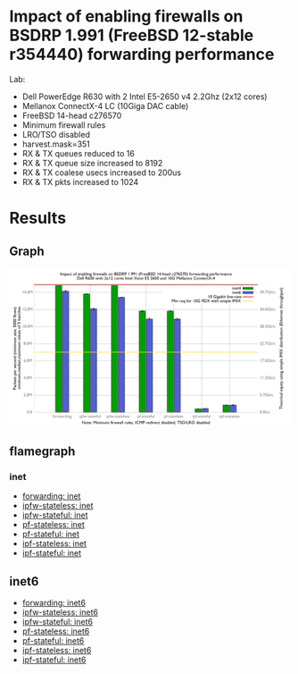 # Impact of enabling firewalls on BSDRP 1.991 (FreeBSD 12-stable r354440) forwarding performance
Lab:
  - Dell PowerEdge R630 with 2 Intel E5-2650 v4 2.2Ghz (2x12 cores)
  - Mellanox ConnectX-4 LC (10Giga DAC cable)
  - FreeBSD 14-head c276570
  - Minimum firewall rules
  - LRO/TSO disabled
  - harvest.mask=351
  - RX & TX queues reduced to 16
  - RX & TX queue size increased to 8192
  - RX & TX coalese usecs increased to 200us
  - RX & TX pkts increased to 1024

# Results

## Graph

![Impact of enabling firewalls on BSDRP 1.991 forwarding performance](graph.png)

## flamegraph

### inet

  - [forwarding: inet](bench.forwarding.inet4.svg)
  - [ipfw-stateless: inet](bench.ipfw-stateless.inet4.svg)
  - [ipfw-stateful: inet](bench.ipfw-stateful.inet4.svg)
  - [pf-stateless: inet](bench.pf-stateful.inet4.svg)
  - [pf-stateful: inet](bench.pf-stateless.inet4.svg)
  - [ipf-stateless: inet](bench.ipf-stateless.inet4.svg)
  - [ipf-stateful: inet](bench.ipf-stateful.inet4.svg)

## inet6

  - [forwarding: inet6](bench.forwarding.inet6.svg)
  - [ipfw-stateless: inet6](bench.ipfw-stateless.inet6.svg)
  - [ipfw-stateful: inet6](bench.ipfw-stateful.inet6.svg)
  - [pf-stateless: inet6](bench.pf-stateless.inet6.svg)
  - [pf-stateful: inet6](bench.pf-stateful.inet6.svg)
  - [ipf-stateless: inet6](bench.ipf-stateful.inet6.svg)
  - [ipf-stateful: inet6](bench.ipf-stateless.inet6.svg)
